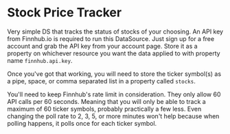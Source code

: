 # Stock Price Tracker

Very simple DS that tracks the status of stocks of your choosing. An API key from Finnhub.io is required to run this DataSource. Just sign up for a free account and grab the API key from your account page. Store it as a property on whichever resource you want the data applied to with property name `finnhub.api.key`.

Once you've got that working, you will need to store the ticker symbol(s) as a pipe, space, or comma separated list in a property called `stocks`.

You'll need to keep Finnhub's rate limit in consideration. They only allow 60 API calls per 60 seconds. Meaning that you will only be able to track a maximum of 60 ticker symbols, probably practically a few less. Even changing the poll rate to 2, 3, 5, or more minutes won't help because when polling happens, it polls once for each ticker symbol.
